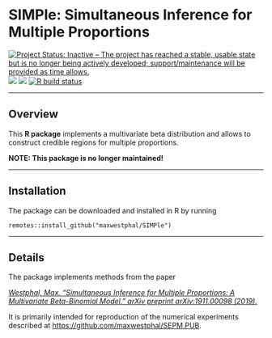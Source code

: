 # SIMPle: Simultaneous Inference for Multiple Proportions

[![Project Status: Inactive – The project has reached a stable, usable
state but is no longer being actively developed; support/maintenance
will be provided as time
allows.](https://www.repostatus.org/badges/latest/inactive.svg)](https://www.repostatus.org/#inactive)
[![](https://img.shields.io/badge/devel%20version-0.3.0-blue.svg)](https://github.com/maxwestphal/SIMPle)
[![](https://www.r-pkg.org/badges/version/SIMPle?color=orange)](https://cran.r-project.org/package=SIMPle)
[![R build
status](https://github.com/maxwestphal/SIMPle/workflows/R-CMD-check/badge.svg)](https://github.com/maxwestphal/SIMPle/actions)

------------------------------------------------------------------------

## Overview

This **R package** implements a multivariate beta distribution and
allows to construct credible regions for multiple proportions.

**NOTE: This package is no longer maintained!**

------------------------------------------------------------------------

## Installation

The package can be downloaded and installed in R by running

    remotes::install_github("maxwestphal/SIMPle")

------------------------------------------------------------------------

## Details

The package implements methods from the paper

[*Westphal, Max. “Simultaneous Inference for Multiple Proportions: A
Multivariate Beta-Binomial Model.” arXiv preprint arXiv:1911.00098
(2019).*](https://arxiv.org/abs/1911.00098)

It is primarily intended for reproduction of the numerical experiments
described at <https://github.com/maxwestphal/SEPM.PUB>.
